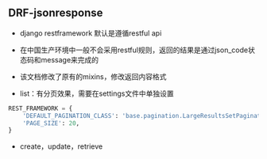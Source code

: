 ## DRF-jsonresponse

* django restframework 默认是遵循restful api

* 在中国生产环境中一般不会采用restful规则，返回的结果是通过json_code状态码和message来完成的

* 该文档修改了原有的mixins，修改返回内容格式

* list：有分页效果，需要在settings文件中单独设置

```python
REST_FRAMEWORK = {
    'DEFAULT_PAGINATION_CLASS': 'base.pagination.LargeResultsSetPagination',
    'PAGE_SIZE': 20,
}
```

* create，update，retrieve